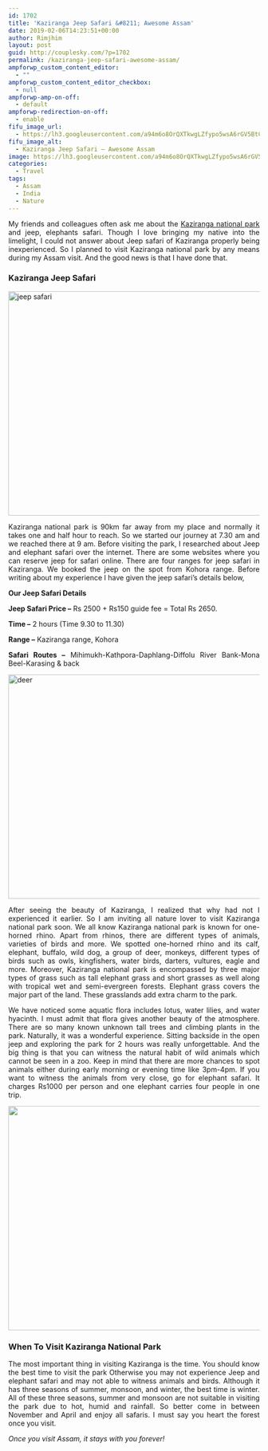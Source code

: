 ```yaml
---
id: 1702
title: 'Kaziranga Jeep Safari &#8211; Awesome Assam'
date: 2019-02-06T14:23:51+00:00
author: Rimjhim
layout: post
guid: http://couplesky.com/?p=1702
permalink: /kaziranga-jeep-safari-awesome-assam/
ampforwp_custom_content_editor:
  - ""
ampforwp_custom_content_editor_checkbox:
  - null
ampforwp-amp-on-off:
  - default
ampforwp-redirection-on-off:
  - enable
fifu_image_url:
  - https://lh3.googleusercontent.com/a94m6o8OrQXTkwgLZfypo5wsA6rGV5BtCDzLhf1w9IWBM0Gg9wgYifWPQ5cod2lpn-38uRs1gFMUVmDKi9iZtMjnv6pYn2-_1j3jgXVMWdS9x1Rp2ExHymHGktugu3BmBopapaZKYkRYHVklfV8E7Jhh4ATIB7LqeaAKuQ1NpXqPaBn1-36rPsyQAQun13EM0109OPYqJfpD1pC7fH_l8d4PP64qtAx7hWqS1aK3uvAXw0gMqg4nwMfzNlbJ7n_-XHVM3MdwEMcOXh5PwKd7dLbEr6Dk55lcx7ar5GN_jKdr0JCpvJdJCKiNDs3w2ruW-Ybs10FqiiA33e5j950IgxMZ7OWgkpFaGHUf93pDkasftp2dg8lWRc-V3ogguofugBd4W3KIwxzHVv6TjzEMDi7hqpxttV9sfx5lroTRPJreOoojmIL-EflhjshZ_IezYpXpgWbTumTePNI_r1lb6RqLUsTFQdzUOvuk6KeQFtGDJs9JAu4nrkZwrLHHqiRcIyBGj_IFG8rEFB72brNMDC6KSv7iqei8pfUIU7WYYSlVeUciFj6GTv8dvpVIsLzsbGgk9rq1dzIe6VQhppOAnLn3Iu-DHBcSu2Z-2_ARLR3xrZffkdQKpp_Iwk8RbTy8JuHi8zSsuR5zpCp-a2o5Vs-YtaBt8qShUBsniSpRHOfFCT5IaqCDOVdk0NPj-m9erQq5ZAmsVGxN4OcMwxkjp68x=w600-h450-no
fifu_image_alt:
  - Kaziranga Jeep Safari – Awesome Assam
image: https://lh3.googleusercontent.com/a94m6o8OrQXTkwgLZfypo5wsA6rGV5BtCDzLhf1w9IWBM0Gg9wgYifWPQ5cod2lpn-38uRs1gFMUVmDKi9iZtMjnv6pYn2-_1j3jgXVMWdS9x1Rp2ExHymHGktugu3BmBopapaZKYkRYHVklfV8E7Jhh4ATIB7LqeaAKuQ1NpXqPaBn1-36rPsyQAQun13EM0109OPYqJfpD1pC7fH_l8d4PP64qtAx7hWqS1aK3uvAXw0gMqg4nwMfzNlbJ7n_-XHVM3MdwEMcOXh5PwKd7dLbEr6Dk55lcx7ar5GN_jKdr0JCpvJdJCKiNDs3w2ruW-Ybs10FqiiA33e5j950IgxMZ7OWgkpFaGHUf93pDkasftp2dg8lWRc-V3ogguofugBd4W3KIwxzHVv6TjzEMDi7hqpxttV9sfx5lroTRPJreOoojmIL-EflhjshZ_IezYpXpgWbTumTePNI_r1lb6RqLUsTFQdzUOvuk6KeQFtGDJs9JAu4nrkZwrLHHqiRcIyBGj_IFG8rEFB72brNMDC6KSv7iqei8pfUIU7WYYSlVeUciFj6GTv8dvpVIsLzsbGgk9rq1dzIe6VQhppOAnLn3Iu-DHBcSu2Z-2_ARLR3xrZffkdQKpp_Iwk8RbTy8JuHi8zSsuR5zpCp-a2o5Vs-YtaBt8qShUBsniSpRHOfFCT5IaqCDOVdk0NPj-m9erQq5ZAmsVGxN4OcMwxkjp68x=w600-h450-no
categories:
  - Travel
tags:
  - Assam
  - India
  - Nature
---
```

<p style="text-align: justify;">
  My friends and colleagues often ask me about the <a href="http://couplesky.com/national-parks-in-assam/" target="_blank" rel="noopener">Kaziranga national park</a> and jeep, elephants safari. Though I love bringing my native into the limelight, I could not answer about Jeep safari of Kaziranga properly being inexperienced. So I planned to visit Kaziranga national park by any means during my Assam visit. And the good news is that I have done that.
</p>

<h3 style="text-align: justify;">
  Kaziranga Jeep Safari
</h3>

<img class="alignnone size-medium" src="https://lh3.googleusercontent.com/1tSO8Hnj2OVfoKbwKbAQWb4R0eCoQfhx8s6NSqRV3UXJDASMMu02fE1eSmbxVO7SJzP6Sey7cv2VK3uSTTAlX9Ul6iEVlBZMW3MCyH7u9AIwp6BJzgTeKzGVkiBa2ll1cO98UZvk17R2eovZ1CUgmp4gwV-1mOOuF1fu9houNOFXGX6LIQlT3duhmAMfInnDFUdaXbJZwoNuGg_-w6kI_YrnQAF2gX2WC77rEBSTX1GgSDsAQioK45wEB9c046k_cWctCQIQ32ZTrMbL-PzFtsjRhP6OmIJKeTYhEgZITK1M1VIPE20CnjCyEQA9g9RDQolTWgpKQF0bOsC7_KDaMXlLulMP11zZxYzt6ZwALdga8x8AONGkkdEXzvE2-UqlmiuivBIn9tu3Kd18AvcjQ-oMBiG1hAjLM7ZwGqldM7ohauyqUgaYM3Ifss-y1EITwGQO7kJemB4ouLrtAfi_ggdh7n8UQ7YjtJ8fNimrqH_KV6hGo5hrFMpL49W1Mdfb7XEHZoujDJZRYGzJCBa7pycJbqPMjEoDzXRVjGMebIHf4cQJv-H_MZMgj0vN30PscX0NGIOn_7jnzJy0cpI5x72YbWLG_oQnuGxQ06e5D6u_3tQDFJlMh0HxyruVXDJ184sH8H9FoTPXKGF0GUpXhW5DjmD5NRQf3StBjiLlmU0mnolQZryp1-pvvJN9i2XNg1J3tvd7yN3APxSrOl-4iec5=w600-h450-no" alt="jeep safari" width="600" height="450" /> 

<p style="text-align: justify;">
  Kaziranga national park is 90km far away from my place and normally it takes one and half hour to reach. So we started our journey at 7.30 am and we reached there at 9 am. Before visiting the park, I researched about Jeep and elephant safari over the internet. There are some websites where you can reserve jeep for safari online. There are four ranges for jeep safari in Kaziranga. We booked the jeep on the spot from Kohora range. Before writing about my experience I have given the jeep safari&#8217;s details below,
</p>

<p style="text-align: justify;">
  <strong>Our Jeep Safari Details</strong>
</p>

<p style="text-align: justify;">
  <strong>Jeep Safari Price &#8211;</strong> Rs 2500 + Rs150 guide fee = Total Rs 2650.
</p>

<p style="text-align: justify;">
  <strong>Time &#8211;</strong> 2 hours (Time 9.30 to 11.30)
</p>

<p style="text-align: justify;">
  <strong>Range &#8211;</strong> Kaziranga range, Kohora
</p>

<p style="text-align: justify;">
  <strong>Safari Routes &#8211;</strong> Mihimukh-Kathpora-Daphlang-Diffolu River Bank-Mona Beel-Karasing & back
</p>

<img class="alignnone size-medium" src="https://lh3.googleusercontent.com/9ebGQscmM4uSuwqH-zuJvop4bfr7iCF-u1eGTQd_840DnyX4rkbhHhhok2oeyD0LhxO8xw4GgVU1-8-ronONjChl_BCDm2Vwch1I93uSMR966M7vNSKG9O0sx05aAImESKlSRnKs_n7MV0V5556dvxEz_IltEIp6Bo_nnwltRLkfmfcI9qIF3iqaSd6fqJXfESb0yVDwfGCcAxYyUtFKnxlW_nKKBlyDFgORsM4mo8bqOn4CRl2UwdCwmwzdn0fmotkB3lbX1YLHDW9_WQnyZ1xxLm7aBCSyiebjKiNOMga8KRHW7wkDWsV3CkoTXQ86M2VdEq33f7vR5y6pOvY66x2dr2V9-CI1AYsAPVfj0Dmk2C7WsMzXcMrKb1niMSdqwgvYXlImCn7u50PRLsBs0mrWR6KyDO_qOlcn4wQhvVSBK4ueoCiD6TWm9vwH4u8CdQcH4WQJ1N7JxVCRFL7DqiES82idIzjrkWo8J6sgWHEmTzZhqjpIhmzFf-1KARp9GFu9kItdvTPhGlgdbw0fH3QdRkasBFQMHBEYEgzEg0bxErSRLzWXO2iW2virP8zH7kqCrNJ-bQKPKd95gT6ZUCtZORn0h-z8qnloheVcvllrFc-d7IPfZHLPbAyLeG8mJFmxagIYMDOo0leumfQ0Q-sctj93ilART0uMFQgb0aamyQARrHYHg-I1ZbG64mIX7MGpg5AppT8gYnmCrt9hKIAO=w600-h450-no" alt="deer" width="600" height="450" /> 

<p style="text-align: justify;">
  After seeing the beauty of Kaziranga, I realized that why had not I experienced it earlier. So I am inviting all nature lover to visit Kaziranga national park soon. We all know Kaziranga national park is known for one-horned rhino. Apart from rhinos, there are different types of animals, varieties of birds and more. We spotted one-horned rhino and its calf, elephant, buffalo, wild dog, a group of deer, monkeys, different types of birds such as owls, kingfishers, water birds, darters, vultures, eagle and more. Moreover, Kaziranga national park is encompassed by three major types of grass such as tall elephant grass and short grasses as well along with tropical wet and semi-evergreen forests. Elephant grass covers the major part of the land. These grasslands add extra charm to the park.
</p>

<p style="text-align: justify;">
  We have noticed some aquatic flora includes lotus, water lilies, and water hyacinth. I must admit that flora gives another beauty of the atmosphere. There are so many known unknown tall trees and climbing plants in the park. Naturally, it was a wonderful experience. Sitting backside in the open jeep and exploring the park for 2 hours was really unforgettable. And the big thing is that you can witness the natural habit of wild animals which cannot be seen in a zoo. Keep in mind that there are more chances to spot animals either during early morning or evening time like 3pm-4pm. If you want to witness the animals from very close, go for elephant safari. It charges Rs1000 per person and one elephant carries four people in one trip.
</p>

<img class="alignnone size-medium" src="https://lh3.googleusercontent.com/zX3Tiriw6EI-DUQfmizpZKqJ4eHOELBXfO5ry8hg7NUh4LxO0v_gro8QlJbk-4MZHrE-WdjGjMeLeWEjRfz41dVheTVwYJZL42OHZUurM17xynxWNJwbVwNY2ghAr-tOTS8zt4BW_iCy46UG4Bk7gXs7r6N5Faoo_I-TPrn3V74TLVYMz1NofZ3YUPOZU8wITWA1FjKMDQK7UY02jQoJbXoMIS7boyQxO46tUP1q1VYkOrelrgTor9iWaooLNQAIo6GYsxFTtgEzZhV6UdGyTCAN2bAYBKw3czJXAG8LqVg7mz0LF4QHcttTLaH_Qr_bkC74ZdOR94OLe42tDu-QyJJPfwmLwg0HYfgbDk9mB71oIHiNYwnMR3ECeOfoUcvTNw07ss-cVXOTttW9RgzjLX1vXO6P_qNvCPPKz4uyAv1ZgWJfDh_0dFfqzHT7_qPSPhwS0qMOfuHJShMSLWeIp2bN9zMT3VFk0wS2ncEOe4gww6PP5o6YSp8tylaj_mOH_MtAOtEzA1FhVX4d02ODBIQD7Za-5BVAYXRKC-bSUel0QnxYWS1NA9WKGAF4S4Ax0WORKAhs9zqI-KImqz9ueIsTH2M5YTPVQdMHawinL6cBTrCnxEX7MvTQTqJncw7csXkia1xR8F6OPGtOjFQc4QkBjzReepCCTRrXhtKS2GF499PxgLvZXbUFGhrMUSOJ-NppJWWipMmutHiTRkW4nsrV=w600-h450-no" width="600" height="450" /> 

<h3 style="text-align: justify;">
  When To Visit Kaziranga National Park
</h3>

<p style="text-align: justify;">
  The most important thing in visiting Kaziranga is the time. You should know the best time to visit the park Otherwise you may not experience Jeep and elephant safari and may not able to witness animals and birds. Although it has three seasons of summer, monsoon, and winter, the best time is winter. All of these three seasons, summer and monsoon are not suitable in visiting the park due to hot, humid and rainfall. So better come in between November and April and enjoy all safaris. I must say you heart the forest once you visit.
</p>

_Once you visit Assam, it stays with you forever!_